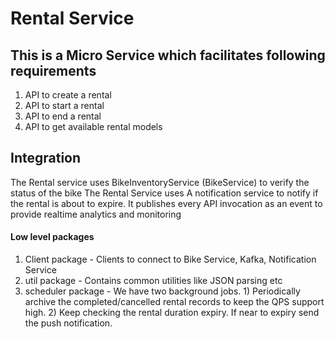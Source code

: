 # Rental Service

## This is a Micro Service which facilitates following requirements
1. API to create a rental
2. API to start a rental
3. API to end a rental
4. API to get available rental models

## Integration
The Rental service uses BikeInventoryService (BikeService) to verify the  status of the bike
The Rental Service uses A notification service to notify if the rental is about to expire. 
It publishes every API invocation as an event to provide realtime analytics and monitoring

#### Low level packages
1. Client package - Clients to connect to Bike Service, Kafka, Notification Service
2. util package - Contains common utilities like JSON parsing etc
3. scheduler package - We have two background jobs. 1) Periodically archive the completed/cancelled rental records to keep the QPS support high. 2) Keep checking the rental duration expiry. If near to expiry send the push notification.
